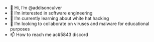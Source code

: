 - 👋 Hi, I’m @addisonculver
- 👀 I’m interested in software engineering
- 🌱 I’m currently learning about white hat hacking
- 💞️ I’m looking to collaborate on viruses and malware for educational purposes 
- 📫 How to reach me ac#5843 discord
